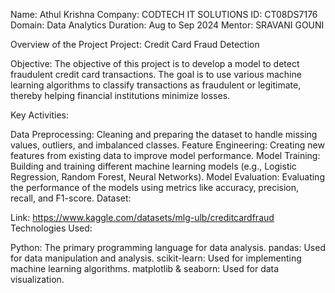 Name: Athul Krishna
Company: CODTECH IT SOLUTIONS
ID: CT08DS7176
Domain: Data Analytics
Duration: Aug to Sep 2024
Mentor: SRAVANI GOUNI

Overview of the Project
Project: Credit Card Fraud Detection

Objective:
The objective of this project is to develop a model to detect fraudulent credit card transactions. The goal is to use various machine learning algorithms to classify transactions as fraudulent or legitimate, thereby helping financial institutions minimize losses.

Key Activities:

Data Preprocessing: Cleaning and preparing the dataset to handle missing values, outliers, and imbalanced classes.
Feature Engineering: Creating new features from existing data to improve model performance.
Model Training: Building and training different machine learning models (e.g., Logistic Regression, Random Forest, Neural Networks).
Model Evaluation: Evaluating the performance of the models using metrics like accuracy, precision, recall, and F1-score.
Dataset:

Link: https://www.kaggle.com/datasets/mlg-ulb/creditcardfraud
Technologies Used:

Python: The primary programming language for data analysis.
pandas: Used for data manipulation and analysis.
scikit-learn: Used for implementing machine learning algorithms.
matplotlib & seaborn: Used for data visualization.
